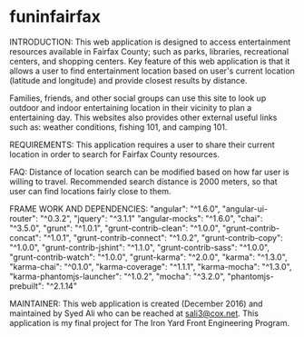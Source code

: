 # funinfairfax

INTRODUCTION:
This web application is designed to access entertainment resources available in Fairfax County; such as parks, libraries, recreational centers, and shopping centers. Key feature of this web application is that it allows a user to find entertainment location  based on user's current location (latitude and longitude) and provide closest results by distance.

Families, friends, and other social groups can use this site to look up outdoor and indoor entertaining
location in their vicinity to plan a entertaining day. This websites also provides other external useful links such as: weather conditions, fishing 101, and camping 101.


REQUIREMENTS:
This application requires a user to share their current location in order to search for Fairfax County resources.

FAQ:
Distance of location search can be modified based on how far user is willing to travel. Recommended search
distance is 2000 meters, so that user can find locations fairly close to them.


FRAME WORK AND DEPENDENCIES:
"angular": "^1.6.0",
"angular-ui-router": "^0.3.2",
"jquery": "^3.1.1"
"angular-mocks": "^1.6.0",
"chai": "^3.5.0",
"grunt": "^1.0.1",
"grunt-contrib-clean": "^1.0.0",
"grunt-contrib-concat": "^1.0.1",
"grunt-contrib-connect": "^1.0.2",
"grunt-contrib-copy": "^1.0.0",
"grunt-contrib-jshint": "^1.1.0",
"grunt-contrib-sass": "^1.0.0",
"grunt-contrib-watch": "^1.0.0",
"grunt-karma": "^2.0.0",
"karma": "^1.3.0",
"karma-chai": "^0.1.0",
"karma-coverage": "^1.1.1",
"karma-mocha": "^1.3.0",
"karma-phantomjs-launcher": "^1.0.2",
"mocha": "^3.2.0",
"phantomjs-prebuilt": "^2.1.14"


MAINTAINER:
This web application is created (December 2016) and maintained by Syed Ali who can be reached at sali3@cox.net. This application is my final project for The Iron Yard Front Engineering Program.
